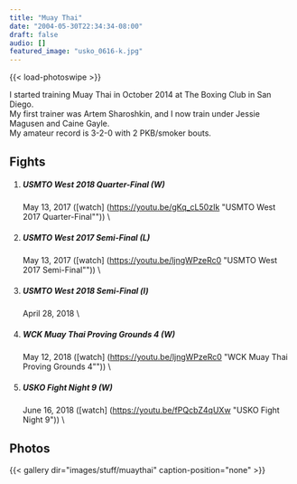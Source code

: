 ```yaml
---
title: "Muay Thai"
date: "2004-05-30T22:34:34-08:00"
draft: false
audio: []
featured_image: "usko_0616-k.jpg"
---
```

{{< load-photoswipe >}}

I started training Muay Thai in October 2014 at The Boxing Club in San Diego. \
My first trainer was Artem Sharoshkin, and I now train under Jessie Magusen and Caine Gayle. \
My amateur record is 3-2-0 with 2 PKB/smoker bouts.

## Fights 
  
1. ##### USMTO West 2018 Quarter-Final (W)
   May 13, 2017 ([watch] (https://youtu.be/gKq_cL50zIk "USMTO West 2017 Quarter-Final"")) \
   
2. ##### USMTO West 2017 Semi-Final (L)
   May 13, 2017 ([watch] (https://youtu.be/ljngWPzeRc0 "USMTO West 2017 Semi-Final"")) \

3. ##### USMTO West 2018 Semi-Final (l)
   April 28, 2018 \
   
4. ##### WCK Muay Thai Proving Grounds 4 (W)
   May 12, 2018 ([watch] (https://youtu.be/ljngWPzeRc0 "WCK Muay Thai Proving Grounds 4"")) \
   
5. ##### USKO Fight Night 9 (W)
   June 16, 2018 ([watch] (https://youtu.be/fPQcbZ4qUXw "USKO Fight Night 9")) \
   
## Photos

{{< gallery dir="images/stuff/muaythai" caption-position="none" >}}